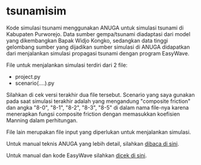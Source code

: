 # tsunamisim
Kode simulasi tsunami menggunakan ANUGA untuk simulasi tsunami di Kabupaten Purworejo. Data sumber gempa/tsunami diadaptasi dari model yang dikembangkan Bapak Widjo Kongko, sedangkan data tinggi gelombang sumber yang dijadikan sumber simulasi di ANUGA didapatkan dari menjalankan simulasi propagasi tsunami dengan program EasyWave.

File untuk menjalankan simulasi terdiri dari 2 file:
- project.py
- scenario(....).py

Silahkan di cek versi terakhir dua file tersebut. Scenario yang saya gunakan pada saat simulasi terakhir adalah yang mengandung "composite friction" dan angka "8-0", "8-1", "8-2", "8-3", "8-5" di dalam nama file-nya karena menerapkan fungsi composite friction dengan memasukkan koefisien Manning dalam perhitungan.

File lain merupakan file input yang diperlukan untuk menjalankan simulasi.

Untuk manual teknis ANUGA yang lebih detail, silahkan <a href="https://www.researchgate.net/publication/318511561_ANUGA_User_Manual_Release_20">dibaca di sini</a>.

Untuk manual dan kode EasyWave silahkan <a href="https://gitext.gfz-potsdam.de/geoperil/easyWave">dicek di sini</a>.
